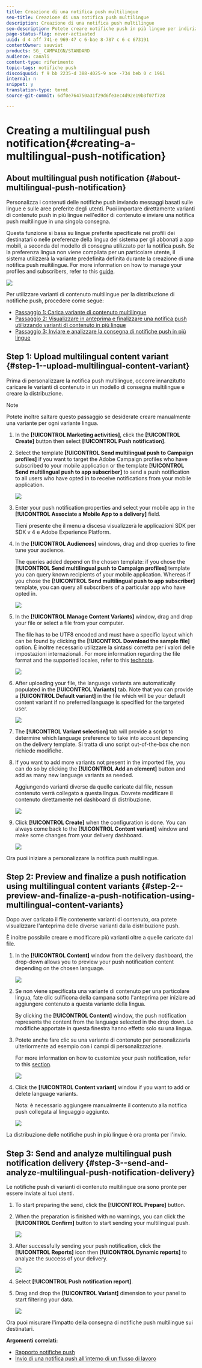 ```yaml
---
title: Creazione di una notifica push multilingue
seo-title: Creazione di una notifica push multilingue
description: Creazione di una notifica push multilingue
seo-description: Potete creare notifiche push in più lingue per indirizzare gli utenti alle lingue e alle aree preferite.
page-status-flag: never-activated
uuid: d 4 aff 741-e 969-47 c 6-bae 8-787 c 6 c 673191
contentOwner: sauviat
products: SG_ CAMPAIGN/STANDARD
audience: canali
content-type: riferimento
topic-tags: notifiche push
discoiquuid: f 9 bb 2235-d 388-4025-9 ace -734 beb 0 c 1961
internal: n
snippet: y
translation-type: tm+mt
source-git-commit: 6df0e764750a31f29d6fe3ec4d92e19b3f07f728

---
```



# Creating a multilingual push notification{#creating-a-multilingual-push-notification}

## About multilingual push notification {#about-multilingual-push-notification}

Personalizza i contenuti delle notifiche push inviando messaggi basati sulle lingue e sulle aree preferite degli utenti. Puoi importare direttamente varianti di contenuto push in più lingue nell'editor di contenuto e inviare una notifica push multilingue in una singola consegna.

Questa funzione si basa su lingue preferite specificate nei profili dei destinatari o nelle preferenze della lingua del sistema per gli abbonati a app mobili, a seconda del modello di consegna utilizzato per la notifica push. Se la preferenza lingua non viene compilata per un particolare utente, il sistema utilizzerà la variante predefinita definita durante la creazione di una notifica push multilingue. For more information on how to manage your profiles and subscribers, refer to this [guide](../../audiences/using/about-profiles-and-audiences.md).

![](assets/multivariant_push_1.png)

Per utilizzare varianti di contenuto multilingue per la distribuzione di notifiche push, procedere come segue:

* [Passaggio 1: Carica variante di contenuto multilingue](../../channels/using/creating-a-multilingual-push-notification.md#step-1--upload-multilingual-content-variant)
* [Passaggio 2: Visualizzare in anteprima e finalizzare una notifica push utilizzando varianti di contenuto in più lingue](../../channels/using/creating-a-multilingual-push-notification.md#step-2--preview-and-finalize-a-push-notification-using-multilingual-content-variants)
* [Passaggio 3: Inviare e analizzare la consegna di notifiche push in più lingue](../../channels/using/creating-a-multilingual-push-notification.md#step-3--send-and-analyze-multilingual-push-notification-delivery)

## Step 1: Upload multilingual content variant {#step-1--upload-multilingual-content-variant}

Prima di personalizzare la notifica push multilingue, occorre innanzitutto caricare le varianti di contenuto in un modello di consegna multilingue e creare la distribuzione.

>[!NOTE]
>
>Potete inoltre saltare questo passaggio se desiderate creare manualmente una variante per ogni variante lingua.

1. In the **[!UICONTROL Marketing activities]**, click the **[!UICONTROL Create]** button then select **[!UICONTROL Push notification]**.
1. Select the template **[!UICONTROL Send multilingual push to Campaign profiles]** if you want to target the Adobe Campaign profiles who have subscribed to your mobile application or the template **[!UICONTROL Send multilingual push to app subscriber]** to send a push notification to all users who have opted in to receive notifications from your mobile application.

   ![](assets/multivariant_push_2.png)

1. Enter your push notification properties and select your mobile app in the **[!UICONTROL Associate a Mobile App to a delivery]** field.

   Tieni presente che il menu a discesa visualizzerà le applicazioni SDK per SDK v 4 e Adobe Experience Platform.

1. In the **[!UICONTROL Audiences]** windows, drag and drop queries to fine tune your audience.

   The queries added depend on the chosen template: if you chose the **[!UICONTROL Send multilingual push to Campaign profiles]** template you can query known recipients of your mobile application. Whereas if you chose the **[!UICONTROL Send multilingual push to app subscriber]** template, you can query all subscribers of a particular app who have opted in.

   ![](assets/push_notif_audience.png)

1. In the **[!UICONTROL Manage Content Variants]** window, drag and drop your file or select a file from your computer.

   The file has to be UTF8 encoded and must have a specific layout which can be found by clicking the **[!UICONTROL Download the sample file]** option. È inoltre necessario utilizzare la sintassi corretta per i valori delle impostazioni internazionali. For more information regarding the file format and the supported locales, refer to this [technote](http://helpx.adobe.com/campaign/kb/acs-generate-csv-multilingual-push.html).

   ![](assets/multivariant_push_4.png)

1. After uploading your file, the language variants are automatically populated in the **[!UICONTROL Variants]** tab. Note that you can provide a **[!UICONTROL Default variant]** in the file which will be your default content variant if no preferred language is specified for the targeted user.

   ![](assets/multivariant_push_5.png)

1. The **[!UICONTROL Variant selection]** tab will provide a script to determine which language preference to take into account depending on the delivery template. Si tratta di uno script out-of-the-box che non richiede modifiche.
1. If you want to add more variants not present in the imported file, you can do so by clicking the **[!UICONTROL Add an element]** button and add as many new language variants as needed.

   Aggiungendo varianti diverse da quelle caricate dal file, nessun contenuto verrà collegato a questa lingua. Dovrete modificare il contenuto direttamente nel dashboard di distribuzione.

   ![](assets/multivariant_push_6.png)

1. Click **[!UICONTROL Create]** when the configuration is done. You can always come back to the **[!UICONTROL Content variant]** window and make some changes from your delivery dashboard.

   ![](assets/multivariant_push_8.png)

Ora puoi iniziare a personalizzare la notifica push multilingue.

## Step 2: Preview and finalize a push notification using multilingual content variants {#step-2--preview-and-finalize-a-push-notification-using-multilingual-content-variants}

Dopo aver caricato il file contenente varianti di contenuto, ora potete visualizzare l'anteprima delle diverse varianti dalla distribuzione push.

È inoltre possibile creare e modificare più varianti oltre a quelle caricate dal file.

1. In the **[!UICONTROL Content]** window from the delivery dashboard, the drop-down allows you to preview your push notification content depending on the chosen language.

   ![](assets/multivariant_push_7.png)

1. Se non viene specificata una variante di contenuto per una particolare lingua, fate clic sull'icona della campana sotto l'anteprima per iniziare ad aggiungere contenuto a questa variante della lingua.

   By clicking the **[!UICONTROL Content]** window, the push notification represents the content from the language selected in the drop down. Le modifiche apportate in questa finestra hanno effetto solo su una lingua.

1. Potete anche fare clic su una variante di contenuto per personalizzarla ulteriormente ad esempio con i campi di personalizzazione.

   For more information on how to customize your push notification, refer to this [section](../../channels/using/customizing-a-push-notification.md).

   ![](assets/multivariant_push_9.png)

1. Click the **[!UICONTROL Content variant]** window if you want to add or delete language variants.

   Nota: è necessario aggiungere manualmente il contenuto alla notifica push collegata al linguaggio aggiunto.

   ![](assets/multivariant_push_10.png)

La distribuzione delle notifiche push in più lingue è ora pronta per l'invio.

## Step 3: Send and analyze multilingual push notification delivery {#step-3--send-and-analyze-multilingual-push-notification-delivery}

Le notifiche push di varianti di contenuto multilingue ora sono pronte per essere inviate ai tuoi utenti.

1. To start preparing the send, click the **[!UICONTROL Prepare]** button.
1. When the preparation is finished with no warnings, you can click the **[!UICONTROL Confirm]** button to start sending your multilingual push.

   ![](assets/multivariant_push_12.png)

1. After successfully sending your push notification, click the **[!UICONTROL Reports]** icon then **[!UICONTROL Dynamic reports]** to analyze the success of your delivery.

   ![](assets/multivariant_push_13.png)

1. Select **[!UICONTROL Push notification report]**.
1. Drag and drop the **[!UICONTROL Variant]** dimension to your panel to start filtering your data.

   ![](assets/multivariant_push_11.png)

Ora puoi misurare l'impatto della consegna di notifiche push multilingue sui destinatari.

**Argomenti correlati:**

* [Rapporto notifiche push](../../reporting/using/push-notification-report.md)
* [Invio di una notifica push all'interno di un flusso di lavoro](../../automating/using/push-notification-delivery.md)

